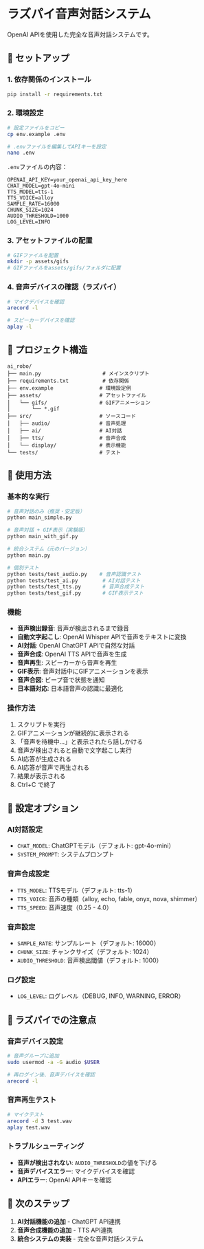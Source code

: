 # ラズパイ音声対話システム

OpenAI APIを使用した完全な音声対話システムです。

## 🚀 セットアップ

### 1. 依存関係のインストール
```bash
pip install -r requirements.txt
```

### 2. 環境設定
```bash
# 設定ファイルをコピー
cp env.example .env

# .envファイルを編集してAPIキーを設定
nano .env
```

`.env`ファイルの内容：
```
OPENAI_API_KEY=your_openai_api_key_here
CHAT_MODEL=gpt-4o-mini
TTS_MODEL=tts-1
TTS_VOICE=alloy
SAMPLE_RATE=16000
CHUNK_SIZE=1024
AUDIO_THRESHOLD=1000
LOG_LEVEL=INFO
```

### 3. アセットファイルの配置
```bash
# GIFファイルを配置
mkdir -p assets/gifs
# GIFファイルをassets/gifs/フォルダに配置
```

### 4. 音声デバイスの確認（ラズパイ）
```bash
# マイクデバイスを確認
arecord -l

# スピーカーデバイスを確認
aplay -l
```

## 📁 プロジェクト構造

```
ai_robo/
├── main.py                    # メインスクリプト
├── requirements.txt           # 依存関係
├── env.example               # 環境設定例
├── assets/                   # アセットファイル
│   └── gifs/                 # GIFアニメーション
│       └── *.gif
├── src/                      # ソースコード
│   ├── audio/                # 音声処理
│   ├── ai/                   # AI対話
│   ├── tts/                  # 音声合成
│   └── display/              # 表示機能
└── tests/                    # テスト
```

## 🎤 使用方法

### 基本的な実行
```bash
# 音声対話のみ（推奨・安定版）
python main_simple.py

# 音声対話 + GIF表示（実験版）
python main_with_gif.py

# 統合システム（元のバージョン）
python main.py

# 個別テスト
python tests/test_audio.py    # 音声認識テスト
python tests/test_ai.py        # AI対話テスト
python tests/test_tts.py       # 音声合成テスト
python tests/test_gif.py       # GIF表示テスト
```

### 機能
- **音声検出録音**: 音声が検出されるまで録音
- **自動文字起こし**: OpenAI Whisper APIで音声をテキストに変換
- **AI対話**: OpenAI ChatGPT APIで自然な対話
- **音声合成**: OpenAI TTS APIで音声を生成
- **音声再生**: スピーカーから音声を再生
- **GIF表示**: 音声対話中にGIFアニメーションを表示
- **音声合図**: ビープ音で状態を通知
- **日本語対応**: 日本語音声の認識に最適化

### 操作方法
1. スクリプトを実行
2. GIFアニメーションが継続的に表示される
3. 「音声を待機中...」と表示されたら話しかける
4. 音声が検出されると自動で文字起こし実行
5. AI応答が生成される
6. AI応答が音声で再生される
7. 結果が表示される
8. Ctrl+C で終了

## 🔧 設定オプション

### AI対話設定
- `CHAT_MODEL`: ChatGPTモデル（デフォルト: gpt-4o-mini）
- `SYSTEM_PROMPT`: システムプロンプト

### 音声合成設定
- `TTS_MODEL`: TTSモデル（デフォルト: tts-1）
- `TTS_VOICE`: 音声の種類（alloy, echo, fable, onyx, nova, shimmer）
- `TTS_SPEED`: 音声速度（0.25 - 4.0）

### 音声設定
- `SAMPLE_RATE`: サンプルレート（デフォルト: 16000）
- `CHUNK_SIZE`: チャンクサイズ（デフォルト: 1024）
- `AUDIO_THRESHOLD`: 音声検出閾値（デフォルト: 1000）

### ログ設定
- `LOG_LEVEL`: ログレベル（DEBUG, INFO, WARNING, ERROR）

## 🍓 ラズパイでの注意点

### 音声デバイス設定
```bash
# 音声グループに追加
sudo usermod -a -G audio $USER

# 再ログイン後、音声デバイスを確認
arecord -l
```

### 音声再生テスト
```bash
# マイクテスト
arecord -d 3 test.wav
aplay test.wav
```

### トラブルシューティング
- **音声が検出されない**: `AUDIO_THRESHOLD`の値を下げる
- **音声デバイスエラー**: マイクデバイスを確認
- **APIエラー**: OpenAI APIキーを確認

## 📝 次のステップ

1. **AI対話機能の追加** - ChatGPT API連携
2. **音声合成機能の追加** - TTS API連携
3. **統合システムの実装** - 完全な音声対話システム
